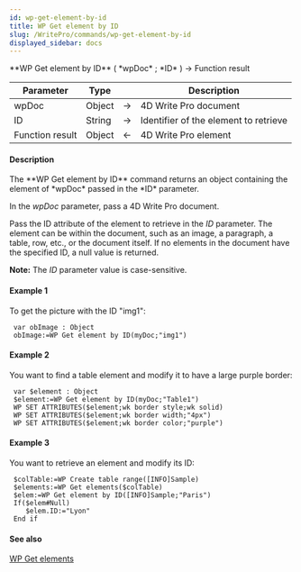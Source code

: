 ```yaml
---
id: wp-get-element-by-id
title: WP Get element by ID
slug: /WritePro/commands/wp-get-element-by-id
displayed_sidebar: docs
---
```


<!--REF #_command_.WP Get element by ID.Syntax-->**WP Get element by ID** ( *wpDoc* ; *ID* ) -> Function result<!-- END REF-->
<!--REF #_command_.WP Get element by ID.Params-->
| Parameter | Type |  | Description |
| --- | --- | --- | --- |
| wpDoc | Object | &#8594;  | 4D Write Pro document |
| ID | String | &#8594;  | Identifier of the element to retrieve |
| Function result | Object | &#8592; | 4D Write Pro element |

<!-- END REF-->

#### Description 

<!--REF #_command_.WP Get element by ID.Summary-->The **WP Get element by ID** command returns an object containing the element of *wpDoc* passed in the *ID* parameter.<!-- END REF--> 

In the *wpDoc* parameter, pass a 4D Write Pro document. 

Pass the ID attribute of the element to retrieve in the *ID* parameter. The element can be within the document, such as an image, a paragraph, a table, row, etc., or the document itself. If no elements in the document have the specified ID, a null value is returned.

**Note:** The *ID* parameter value is case-sensitive.

#### Example 1 

To get the picture with the ID "img1":

```4d
 var obImage : Object
 obImage:=WP Get element by ID(myDoc;"img1")
```

#### Example 2 

You want to find a table element and modify it to have a large purple border:

```4d
 var $element : Object
 $element:=WP Get element by ID(myDoc;"Table1")
 WP SET ATTRIBUTES($element;wk border style;wk solid)
 WP SET ATTRIBUTES($element;wk border width;"4px")
 WP SET ATTRIBUTES($element;wk border color;"purple")
```

#### Example 3 

You want to retrieve an element and modify its ID:

```4d
 $colTable:=WP Create table range([INFO]Sample)
 $elements:=WP Get elements($colTable)
 $elem:=WP Get element by ID([INFO]Sample;"Paris")
 If($elem#Null)
    $elem.ID:="Lyon"
 End if
```

#### See also 

[WP Get elements](wp-get-elements.md)  